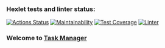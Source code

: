 ### Hexlet tests and linter status:
[![Actions Status](https://github.com/Tarilia/python-project-52/actions/workflows/hexlet-check.yml/badge.svg)](https://github.com/Tarilia/python-project-52/actions)
[![Maintainability](https://api.codeclimate.com/v1/badges/1a522ed94badc1ed0777/maintainability)](https://codeclimate.com/github/Tarilia/python-project-52/maintainability)
[![Test Coverage](https://api.codeclimate.com/v1/badges/1a522ed94badc1ed0777/test_coverage)](https://codeclimate.com/github/Tarilia/python-project-52/test_coverage)
[![Linter](https://github.com/Tarilia/python-project-52/actions/workflows/test.yml/badge.svg)](https://github.com/Tarilia/python-project-52/actions/workflows/test.yml)

### Welcome to [Task Manager](https://task-manager-bkxd.onrender.com)
